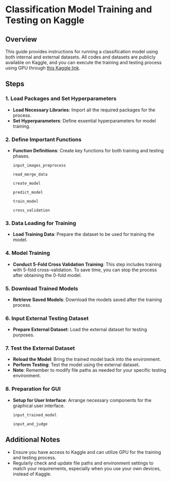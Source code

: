 # Classification Model Training and Testing on Kaggle

## Overview
This guide provides instructions for running a classification model using both internal and external datasets. All codes and datasets are publicly available on Kaggle, and you can execute the training and testing process using GPU through [this Kaggle link](https://www.kaggle.com/code/selix075/classification-training-testing-final/edit).

## Steps

### 1. Load Packages and Set Hyperparameters
- **Load Necessary Libraries**: Import all the required packages for the process.
- **Set Hyperparameters**: Define essential hyperparameters for model training.

### 2. Define Important Functions
- **Function Definitions**: Create key functions for both training and testing phases.

  `input_images_preprocess`

  `read_merge_data`

  `create_model`

  `predict_model`

  `train_model`

  `cross_validation`
### 3. Data Loading for Training
- **Load Training Data**: Prepare the dataset to be used for training the model.

### 4. Model Training
- **Conduct 5-Fold Cross Validation Training**: This step includes training with 5-fold cross-validation. To save time, you can stop the process after obtaining the 0-fold model.

### 5. Download Trained Models
- **Retrieve Saved Models**: Download the models saved after the training process.

### 6. Input External Testing Dataset
- **Prepare External Dataset**: Load the external dataset for testing purposes.

### 7. Test the External Dataset
- **Reload the Model**: Bring the trained model back into the environment.
- **Perform Testing**: Test the model using the external dataset.
- **Note**: Remember to modify file paths as needed for your specific testing environment.

### 8. Preparation for GUI
- **Setup for User Interface**: Arrange necessary components for the graphical user interface.

  `input_trained_model`

  `input_and_judge`
## Additional Notes
- Ensure you have access to Kaggle and can utilize GPU for the training and testing process.
- Regularly check and update file paths and environment settings to match your requirements,
  especially when you use your own devices, instead of Kaggle.

